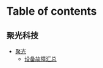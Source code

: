 # Table of contents

## 聚光科技

* [聚光](README.md)
  * [设备故障汇总](ju-guang-ke-ji/ju-guang/she-bei-gu-zhang-hui-zong.md)
